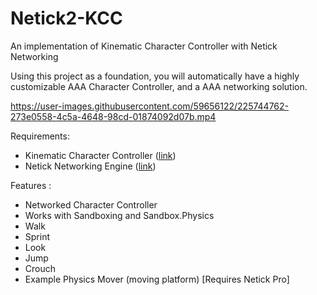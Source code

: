 # Netick2-KCC
 An implementation of Kinematic Character Controller with Netick Networking

Using this project as a foundation, you will automatically have a highly customizable AAA Character Controller, and a AAA networking solution. 


https://user-images.githubusercontent.com/59656122/225744762-273e0558-4c5a-4648-98cd-01874092d07b.mp4


Requirements:
- Kinematic Character Controller ([link](https://assetstore.unity.com/packages/tools/physics/kinematic-character-controller-99131))
- Netick Networking Engine ([link](https://assetstore.unity.com/packages/tools/network/netick-free-aaa-networking-engine-205414))

Features :
 - Networked Character Controller
 - Works with Sandboxing and Sandbox.Physics
 - Walk
 - Sprint
 - Look
 - Jump
 - Crouch
 - Example Physics Mover (moving platform) [Requires Netick Pro]
